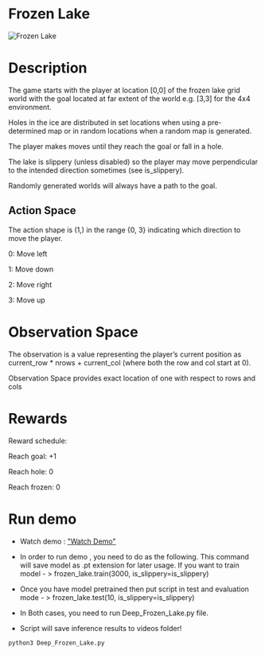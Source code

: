 # Frozen Lake
![Frozen Lake](/home/fikrat/Udemy_Py_TensorRT/DeepQ_Frozen_lake/demo.png)

# Description

The game starts with the player at location [0,0] of the frozen lake grid world with the goal located at far extent of the world e.g. [3,3] for the 4x4 environment.

Holes in the ice are distributed in set locations when using a pre-determined map or in random locations when a random map is generated.

The player makes moves until they reach the goal or fall in a hole.

The lake is slippery (unless disabled) so the player may move perpendicular to the intended direction sometimes (see is_slippery).

Randomly generated worlds will always have a path to the goal.


## Action Space

The action shape is (1,) in the range {0, 3} indicating which direction to move the player.

0: Move left

1: Move down

2: Move right

3: Move up

# Observation Space

The observation is a value representing the player’s current position as current_row * nrows + current_col (where both the row and col start at 0).

Observation Space provides exact location of one with respect to rows and cols


# Rewards
Reward schedule:

Reach goal: +1

Reach hole: 0

Reach frozen: 0

# Run demo
- Watch demo : ["Watch Demo"](https://youtu.be/Hf9rCg6Be1Q)
- In order to run demo , you need to do  as the following. This command will save model as .pt extension for later usage. If you want to train model - > frozen_lake.train(3000, is_slippery=is_slippery)
- Once you have model pretrained then put script in test and evaluation mode - >  frozen_lake.test(10, is_slippery=is_slippery)

- In Both cases, you need to run Deep_Frozen_Lake.py file. 

- Script will save inference results to videos folder!
```shell
python3 Deep_Frozen_Lake.py
```



